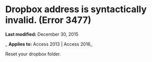 
# Dropbox address <name> is syntactically invalid. (Error 3477)

 **Last modified:** December 30, 2015

 _ **Applies to:** Access 2013 | Access 2016_

Reset your dropbox folder. 

